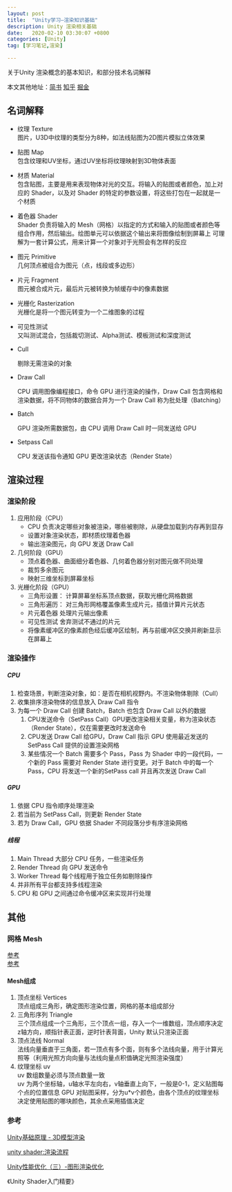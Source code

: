 ```yaml
---
layout: post
title:  "Unity学习—渲染知识基础"
description: Unity 渲染相关基础
date:   2020-02-10 03:30:07 +0800
categories: [Unity]
tag: [学习笔记,渲染]

---
```


关于Unity 渲染概念的基本知识，和部分技术名词解释

本文其他地址：[简书](https://www.jianshu.com/p/ee01f6d7b2f0)	[知乎](https://zhuanlan.zhihu.com/p/105978439) 	[掘金](https://juejin.im/post/5e405c22e51d45270218e8b1)

## 名词解释  

* 纹理 Texture  
  图片，U3D中纹理的类型分为8种，如法线贴图为2D图片模拟立体效果

* 贴图 Map  
  包含纹理和UV坐标，通过UV坐标将纹理映射到3D物体表面

* 材质 Material  
  包含贴图，主要是用来表现物体对光的交互。将输入的贴图或者颜色，加上对应的 Shader，以及对 Shader 的特定的参数设置，将这些打包在一起就是一个材质

* 着色器 Shader   
  Shader 负责将输入的 Mesh（网格）以指定的方式和输入的贴图或者颜色等组合作用，然后输出。绘图单元可以依据这个输出来将图像绘制到屏幕上 
  可理解为一套计算公式，用来计算一个对象对于光照会有怎样的反应

* 图元 Primitive  
  几何顶点被组合为图元（点，线段或多边形）

* 片元 Fragment  
  图元被合成片元，最后片元被转换为帧缓存中的像素数据

* 光栅化 Rasterization  
  光栅化是将一个图元转变为一个二维图象的过程

* 可见性测试  
  又叫测试混合，包括裁切测试、Alpha测试、模板测试和深度测试

* Cull  

  剔除无需渲染的对象

* Draw Call   

  CPU 调用图像编程接口，命令 GPU 进行渲染的操作，Draw Call 包含网格和渲染数据，将不同物体的数据合并为一个 Draw Call 称为批处理（Batching）

* Batch   

  GPU 渲染所需数据包，由 CPU 调用 Draw Call 时一同发送给 GPU

* Setpass Call     

  CPU 发送该指令通知 GPU 更改渲染状态（Render State）
  
  

## 渲染过程  

### 渲染阶段  

1. 应用阶段（CPU）  
   * CPU 负责决定哪些对象被渲染，哪些被剔除，从硬盘加载到内存再到显存
   * 设置对象渲染状态，即材质纹理着色器
   * 输出渲染图元，向 GPU 发送 Draw Call
2. 几何阶段（GPU）
   * 顶点着色器、曲面细分着色器、几何着色器分别对图元做不同处理
   * 裁剪多余图元
   * 映射三维坐标到屏幕坐标
3. 光栅化阶段（GPU）
   * 三角形设置： 计算屏幕坐标系顶点数据，获取光栅化网格数据
   * 三角形遍历： 对三角形网格覆盖像素生成片元，插值计算片元状态
   * 片元着色器 处理片元输出像素
   * 可见性测试 舍弃测试不通过的片元
   * 将像素缓冲区的像素颜色经后缓冲区绘制，再与前缓冲区交换并刷新显示在屏幕上  

### 渲染操作   

##### CPU

1. 检查场景，判断渲染对象，如：是否在相机视野内。不渲染物体剔除（Cull）  
2. 收集排序渲染物体的信息放入 Draw Call 指令
3. 为每一个 Draw Call 创建 Batch，Batch 也包含 Draw Call 以外的数据
   1. CPU发送命令（SetPass Call）GPU更改渲染相关变量，称为渲染状态（Render State），仅在需要更改时发送命令
   2. CPU发送 Draw Call 给GPU，Draw Call 指示 GPU 使用最近发送的 SetPass Call 提供的设置渲染网格
   3. 某些情况一个 Batch 需要多个 Pass，Pass 为 Shader 中的一段代码，一个新的 Pass 需要对 Render State 进行变更。对于 Batch 中的每一个 Pass，CPU 将发送一个新的SetPass call 并且再次发送 Draw Call  

##### GPU

1. 依据 CPU 指令顺序处理渲染
2. 若当前为 SetPass Call，则更新 Render State
3. 若为 Draw Call，GPU 依据 Shader 不同段落分步有序渲染网格

##### 线程

1. Main Thread 大部分 CPU 任务，一些渲染任务
2. Render Thread 向 GPU 发送命令
3. Worker Thread 每个线程用于独立任务如剔除操作
4. 并非所有平台都支持多线程渲染  
5. CPU 和 GPU 之间通过命令缓冲区来实现并行处理  


## 其他
### 网格 Mesh

[参考](https://zentia.github.io/2018/04/21/Unity-Mesh/)  
[参考](https://blog.csdn.net/liu_if_else/article/details/73294579)

#### Mesh组成

1. 顶点坐标 Vertices  
   顶点组成三角形，确定图形渲染位置，网格的基本组成部分  
2. 三角形序列 Triangle  
   三个顶点组成一个三角形，三个顶点一组，存入一个一维数组，顶点顺序决定z轴方向，顺指针表正面，逆时针表背面，Unity 默认只渲染正面  
3. 顶点法线 Normal  
   法线向量垂直于三角面，若一顶点有多个面，则有多个法线向量，用于计算光照等（利用光照方向向量与法线向量点积值确定光照渲染强度）  
4. 纹理坐标 uv  
   uv 数组数量必须与顶点数量一致  
   uv 为两个坐标轴，u轴水平左向右，v轴垂直上向下，一般是0-1，定义贴图每个点的位置信息
   GPU 对贴图采样，分为u*v个颜色，由各个顶点的纹理坐标决定使用贴图的哪块颜色，其余点采用插值决定  




### 参考   

[Unity基础原理 - 3D模型渲染](https://zhuanlan.zhihu.com/p/66691283)

[unity shader:渲染流程](https://blog.csdn.net/zjz520yy/article/details/77587238)

[Unity性能优化（三）-图形渲染优化](https://blog.csdn.net/qq_21397217/article/details/80401708)  

《Unity Shader入门精要》